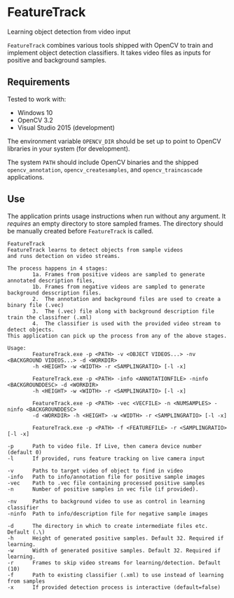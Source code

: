 # FeatureTrack
Learning object detection from video input

`FeatureTrack` combines various tools shipped with OpenCV to train and implement object detection classifiers. It takes video files as inputs for positive and background samples.

## Requirements
Tested to work with:

* Windows 10
* OpenCV 3.2
* Visual Studio 2015 (development)

The environment variable `OPENCV_DIR` should be set up to point to OpenCV libraries in your system (for development).

The system `PATH` should include OpenCV binaries and the shipped `opencv_annotation`, `opencv_createsamples`, and `opencv_traincascade` applications.

## Use
The application prints usage instructions when run without any argument. It *requires* an empty directory to store sampled frames. The directory should be manually created before `FeatureTrack` is called.

```
FeatureTrack
FeatureTrack learns to detect objects from sample videos
and runs detection on video streams.

The process happens in 4 stages:
        1a. Frames from positive videos are sampled to generate annotated description files,
        1b. Frames from negative videos are sampled to generate background desscription files.
        2.  The annotation and background files are used to create a binary file (.vec)
        3.  The (.vec) file along with background description file train the classifner (.xml)
        4.  The classifier is used with the provided video stream to detect objects.
This application can pick up the process from any of the above stages.

Usage:
        FeatureTrack.exe -p <PATH> -v <OBJECT VIDEOS...> -nv <BACKGROUND VIDEOS...> -d <WORKDIR>
        -h <HEIGHT> -w <WIDTH> -r <SAMPLINGRATIO> [-l -x]

        FeatureTrack.exe -p <PATH> -info <ANNOTATIONFILE> -ninfo <BACKGROUNDDESC> -d <WORKDIR>
        -h <HEIGHT> -w <WIDTH> -r <SAMPLINGRATIO> [-l -x]

        FeatureTrack.exe -p <PATH> -vec <VECFILE> -n <NUMSAMPLES> -ninfo <BACKGROUNDDESC>
        -d <WORKDIR> -h <HEIGHT> -w <WIDTH> -r <SAMPLINGRATIO> [-l -x]

        FeatureTrack.exe -p <PATH> -f <FEATUREFILE> -r <SAMPLINGRATIO> [-l -x]

-p      Path to video file. If Live, then camera device number (default 0)
-l      If provided, runs feature tracking on live camera input

-v      Paths to target video of object to find in video
-info   Path to info/annotation file for positive sample images
-vec    Path to .vec file containing processed positive samples
-n      Number of positive samples in vec file (if provided).

-nv     Paths to background video to use as control in learning classifier
-ninfo  Path to info/description file for negative sample images

-d      The directory in which to create intermediate files etc. Default (.\)
-h      Height of generated positive samples. Default 32. Required if learning.
-w      Width of generated positive samples. Default 32. Required if learning.
-r      Frames to skip video streams for learning/detection. Default (10)
-f      Path to existing classifier (.xml) to use instead of learning from samples
-x      If provided detection process is interactive (default=false)
```
